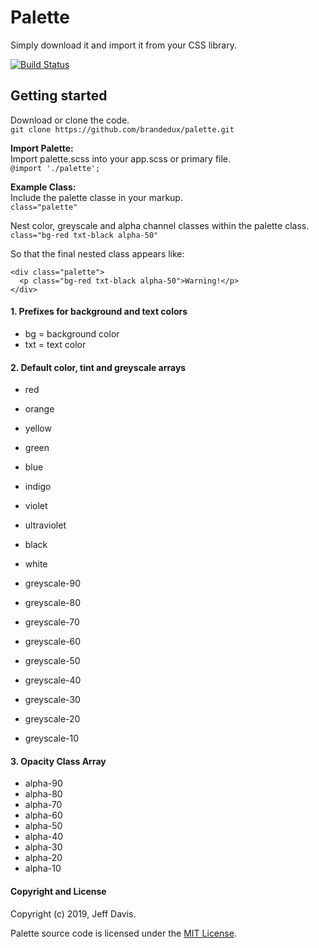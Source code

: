 # Palette
Simply download it and import it from your CSS library.

[![Build Status](https://api.travis-ci.org/brandedux/palette.svg?branch=master)](https://travis-ci.org/brandedux/palette)

## Getting started
Download or clone the code.<br /> 
```git clone https://github.com/brandedux/palette.git```

**Import Palette:**<br /> 
Import palette.scss into your app.scss or primary file.<br /> 
```@import './palette';```

**Example Class:**<br />
Include the palette classe in your markup.<br />
```class="palette"```

Nest color, greyscale and alpha channel classes within the palette class.<br /> 
```class="bg-red txt-black alpha-50"```

So that the final nested class appears like:
```
<div class="palette">
  <p class="bg-red txt-black alpha-50">Warning!</p>
</div>
```

#### 1. Prefixes for background and text colors
* bg = background color
* txt = text color

#### 2. Default color, tint and greyscale arrays
* red
* orange
* yellow
* green
* blue
* indigo
* violet

* ultraviolet

* black
* white

* greyscale-90
* greyscale-80
* greyscale-70
* greyscale-60
* greyscale-50
* greyscale-40
* greyscale-30
* greyscale-20
* greyscale-10 

#### 3. Opacity Class Array
* alpha-90
* alpha-80
* alpha-70
* alpha-60
* alpha-50
* alpha-40
* alpha-30
* alpha-20
* alpha-10


#### Copyright and License
Copyright (c) 2019, Jeff Davis.

Palette source code is licensed under the [MIT License](LICENSE).

